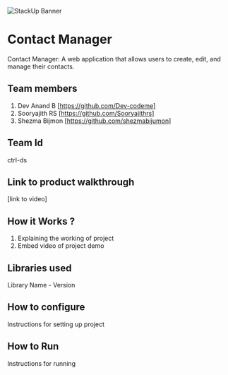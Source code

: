 ![StackUp Banner]([https://tinkerhub.frappe.cloud/files/stackup%20banner.jpeg])
# Contact Manager
Contact Manager: A web application that allows users to create, edit, and manage their contacts.
## Team members
1. Dev Anand B [https://github.com/Dev-codeme]
2. Sooryajith RS [https://github.com/Sooryajithrs]
3. Shezma Bijmon [https://github.com/shezmabijumon]
## Team Id
ctrl-ds
## Link to product walkthrough
[link to video]
## How it Works ?
1. Explaining the working of project
2. Embed video of project demo
## Libraries used
Library Name - Version
## How to configure
Instructions for setting up project
## How to Run
Instructions for running
